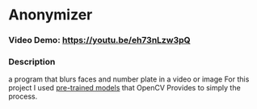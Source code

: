 # Anonymizer

### Video Demo: https://youtu.be/eh73nLzw3pQ
### Description
a program that blurs faces and number plate in a video or image
For this project I used [pre-trained models](https://github.com/opencv/opencv/tree/master/data/haarcascades) that OpenCV Provides to simply the process.
